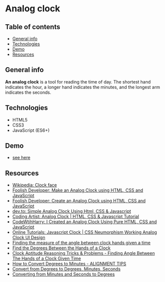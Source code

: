 # Analog clock

## Table of contents

- [General info](#general-info)
- [Technologies](#technologies)
- [Demo](#demo)
- [Resources](#resources)

## General info

**An analog clock** is a tool for reading the time of day. The shortest hand indicates the hour, a longer hand indicates the minutes, and the longest arm indicates the seconds.

## Technologies

- HTML5
- CSS3
- JavaScript (ES6+)

## Demo

- [see here](https://mikulew.github.io/js-analog-clock/)

## Resources

- [Wikipedia: Clock face](https://en.wikipedia.org/wiki/Clock_face)
- [Foolish Developer: Make an Analog Clock using HTML, CSS and JavaScript](https://www.foolishdeveloper.com/2021/06/make-analog-clock-using-html-css-and.html)
- [Foolish Developer: Create an Analog Clock using HTML, CSS and JavaScript](https://www.foolishdeveloper.com/2021/06/create-analog-clock-using-html-css-and.html)
- [dev.to: Simple Analog Clock Using Html, CSS & Javascript](https://dev.to/code_mystery/simple-analog-clock-using-html-css-javascript-2c6a)
- [Coding Artist: Analog Clock | HTML, CSS & Javascript Tutorial](https://www.youtube.com/watch?v=seZf0-3DspQ)
- [CodeWtihHarry: I Created an Analog Clock Using Pure HTML, CSS and JavaScript](https://www.youtube.com/watch?v=9DxdE__m_LA)
- [Online Tutorials: Javascript Clock | CSS Neumorphism Working Analog Clock UI Design](https://www.youtube.com/watch?v=weZFfrjF-k4)
- [Finding the measure of the angle between clock hands given a time](https://www.youtube.com/watch?v=SZMMkJv0_UI)
- [Find the Degrees Between the Hands of a Clock](https://www.youtube.com/watch?v=tiBmOxi3LFo)
- [Clock Aptitude Reasoning Tricks & Problems - Finding Angle Between The Hands of a Clock Given Time](https://www.youtube.com/watch?v=LEHYr0XfSyI)
- [How to Convert Degrees to Minutes - ALIGNMENT TIPS](https://www.youtube.com/watch?v=rRjqnqGIaLQ)
- [Convert from Degrees to Degrees, Minutes, Seconds](https://www.youtube.com/watch?v=kbN93Q82IB4)
- [Converting from Minutes and Seconds to Degrees](https://www.youtube.com/watch?v=UtgAAy-XvCQ)
